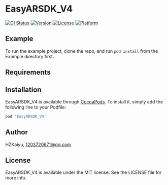 # EasyARSDK_V4

[![CI Status](https://img.shields.io/travis/HZKaiyu/EasyARSDK_V4.svg?style=flat)](https://travis-ci.org/HZKaiyu/EasyARSDK_V4)
[![Version](https://img.shields.io/cocoapods/v/EasyARSDK_V4.svg?style=flat)](https://cocoapods.org/pods/EasyARSDK_V4)
[![License](https://img.shields.io/cocoapods/l/EasyARSDK_V4.svg?style=flat)](https://cocoapods.org/pods/EasyARSDK_V4)
[![Platform](https://img.shields.io/cocoapods/p/EasyARSDK_V4.svg?style=flat)](https://cocoapods.org/pods/EasyARSDK_V4)

## Example

To run the example project, clone the repo, and run `pod install` from the Example directory first.

## Requirements

## Installation

EasyARSDK_V4 is available through [CocoaPods](https://cocoapods.org). To install
it, simply add the following line to your Podfile:

```ruby
pod 'EasyARSDK_V4'
```

## Author

HZKaiyu, 1203720671@qq.com

## License

EasyARSDK_V4 is available under the MIT license. See the LICENSE file for more info.
